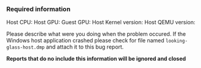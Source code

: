 ### Required information

Host CPU:
Host GPU:
Guest GPU:
Host Kernel version:
Host QEMU version:

Please describe what were you doing when the problem occured. If the Windows host application crashed please check for file named `looking-glass-host.dmp` and attach it to this bug report.

**Reports that do no include this information will be ignored and closed**
